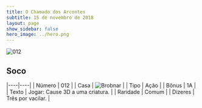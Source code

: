 ```yaml
---
title: O Chamado dos Arcontes
subtitle: 15 de novembro de 2018
layout: page
show_sidebar: false
hero_image: ../hero.png
---
```


![012](https://cdn.keyforgegame.com/media/card_front/pt/341_012_8QF6VM4C23R9_pt.png)

## Soco

|----|----|
| Número | 012 |
| Casa | ![Brobnar](https://archonarcana.com/images/thumb/e/e0/Brobnar.png/22px-Brobnar.png "Brobnar") |
| Tipo | Ação |
| Bônus | 1A |
| Texto | Jogar: Cause 3D a uma criatura. |
| Raridade | Comum |
| Dizeres | Três por vacilar. |
